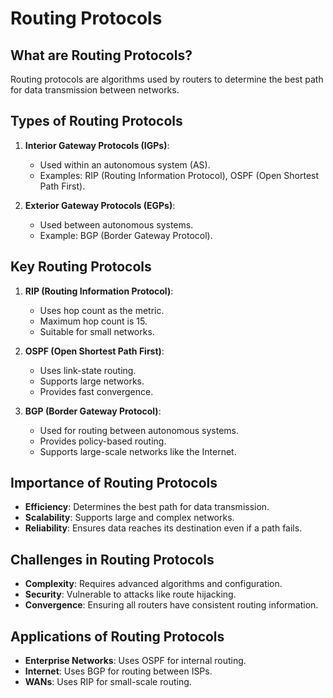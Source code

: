 # Routing Protocols

## What are Routing Protocols?
Routing protocols are algorithms used by routers to determine the best path for data transmission between networks.

## Types of Routing Protocols
1. **Interior Gateway Protocols (IGPs)**:
   - Used within an autonomous system (AS).
   - Examples: RIP (Routing Information Protocol), OSPF (Open Shortest Path First).

2. **Exterior Gateway Protocols (EGPs)**:
   - Used between autonomous systems.
   - Example: BGP (Border Gateway Protocol).

## Key Routing Protocols
1. **RIP (Routing Information Protocol)**:
   - Uses hop count as the metric.
   - Maximum hop count is 15.
   - Suitable for small networks.

2. **OSPF (Open Shortest Path First)**:
   - Uses link-state routing.
   - Supports large networks.
   - Provides fast convergence.

3. **BGP (Border Gateway Protocol)**:
   - Used for routing between autonomous systems.
   - Provides policy-based routing.
   - Supports large-scale networks like the Internet.

## Importance of Routing Protocols
- **Efficiency**: Determines the best path for data transmission.
- **Scalability**: Supports large and complex networks.
- **Reliability**: Ensures data reaches its destination even if a path fails.

## Challenges in Routing Protocols
- **Complexity**: Requires advanced algorithms and configuration.
- **Security**: Vulnerable to attacks like route hijacking.
- **Convergence**: Ensuring all routers have consistent routing information.

## Applications of Routing Protocols
- **Enterprise Networks**: Uses OSPF for internal routing.
- **Internet**: Uses BGP for routing between ISPs.
- **WANs**: Uses RIP for small-scale routing.